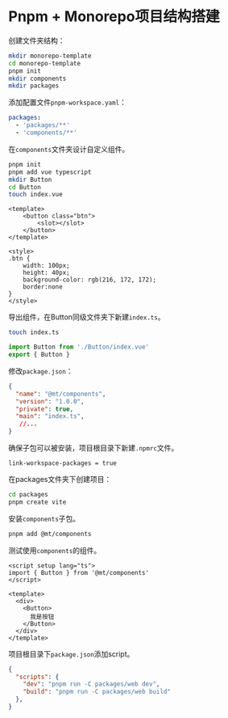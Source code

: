 # Pnpm + Monorepo项目结构搭建

创建文件夹结构：
```bash
mkdir monorepo-template
cd monorepo-template
pnpm init
mkdir components
mkdir packages
```
添加配置文件`pnpm-workspace.yaml`：
```yaml
packages:
  - 'packages/**'
  - 'components/**'
```

在`components`文件夹设计自定义组件。

```bash
pnpm init
pnpm add vue typescript
mkdir Button
cd Button
touch index.vue
```

```vue
<template>
    <button class="btn">
        <slot></slot>
    </button>
</template>

<style>
.btn {
    width: 100px;
    height: 40px;
    background-color: rgb(216, 172, 172);
    border:none
}
</style>
```

导出组件，在Button同级文件夹下新建`index.ts`。

```bash
touch index.ts
```

```ts
import Button from './Button/index.vue'
export { Button }
```

修改`package.json`：
```json
{
  "name": "@mt/components",
  "version": "1.0.0",
  "private": true,
  "main": "index.ts",
   //...
}
```
确保子包可以被安装，项目根目录下新建`.npmrc`文件。
```text
link-workspace-packages = true
```

在packages文件夹下创建项目：
```bash
cd packages
pnpm create vite
```
安装`components`子包。
```bash
pnpm add @mt/components
```

测试使用`components`的组件。
```vue
<script setup lang="ts">
import { Button } from '@mt/components'
</script>

<template>
  <div>
    <Button>
      我是按钮
    </Button>
  </div>
</template>
```

项目根目录下`package.json`添加script。
```json
{
  "scripts": {
    "dev": "pnpm run -C packages/web dev",
    "build": "pnpm run -C packages/web build"
  },
}
```